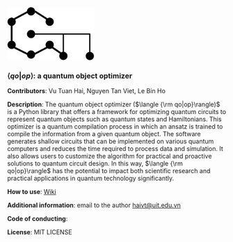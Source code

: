 

<img width = '200px' src = './logo.png'/>

### $\langle qo|op\rangle$: a quantum object optimizer

**Contributors**: Vu Tuan Hai, Nguyen Tan Viet, Le Bin Ho

**Description**: The quantum object optimizer ($\langle {\rm qo|op}\rangle)$ is a Python library that offers a framework for optimizing quantum circuits to represent quantum objects such as quantum states and Hamiltonians. This optimizer is a quantum compilation process in which an ansatz is trained to compile the information from a given quantum object. The software generates shallow circuits that can be implemented on various quantum computers and reduces the time required to process data and simulation. It also allows users to customize the algorithm for practical and proactive solutions to quantum circuit design. In this way, $\langle {\rm qo|op}\rangle$ has the potential to impact both scientific research and practical applications in quantum technology significantly.

**How to use**: [Wiki](https://github.com/vutuanhai237/qsee/wiki)

**Additional information**: email to the author haivt@uit.edu.vn

**Code of conducting**:

**License**: MIT LICENSE
